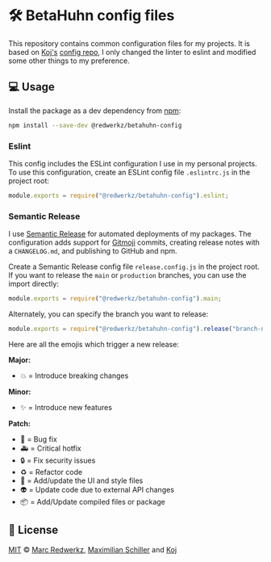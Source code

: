 # 🛠️ BetaHuhn config files

This repository contains common configuration files for my projects.
It is based on [Koj's](https://github.com/koj-co) [config repo](https://github.com/koj-co/config), I only changed the linter to eslint and modified some other things to my preference.

## 💻 Usage

Install the package as a dev dependency from [npm](https://www.npmjs.com/package/@redwerkz/betahuhn-config):

```bash
npm install --save-dev @redwerkz/betahuhn-config
```

### Eslint

This config includes the ESLint configuration I use in my personal projects.
To use this configuration, create an ESLint config file `.eslintrc.js` in the project root:

```js
module.exports = require("@redwerkz/betahuhn-config").eslint;
```

### Semantic Release

I use [Semantic Release](https://github.com/semantic-release/semantic-release) for automated deployments of my packages.
The configuration adds support for [Gitmoji](https://gitmoji.carloscuesta.me) commits, creating release notes with a `CHANGELOG.md`, and publishing to GitHub and npm.

Create a Semantic Release config file `release.config.js` in the project root.
If you want to release the `main` or `production` branches, you can use the import directly:

```js
module.exports = require("@redwerkz/betahuhn-config").main;
```

Alternately, you can specify the branch you want to release:

```js
module.exports = require("@redwerkz/betahuhn-config").release("branch-name");
```

Here are all the emojis which trigger a new release:

**Major:**

- :boom: = Introduce breaking changes

**Minor:**

- :sparkles: = Introduce new features

**Patch:**

- :bug: = Bug fix
- :ambulance: = Critical hotfix
- :lock: = Fix security issues
- :recycle: = Refactor code
- :lipstick: = Add/update the UI and style files
- :alien: = Update code due to external API changes
- :package: = Add/Update compiled files or package

## 📄 License

[MIT](./LICENSE) © [Marc Redwerkz](https://github.com/rdwz), [Maximilian Schiller](https://github.com/betahuhn) and [Koj](https://koj.co)
